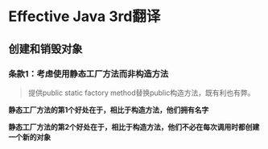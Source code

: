 # Effective Java 3rd翻译

## 创建和销毁对象
### 条款1：考虑使用静态工厂方法而非构造方法

> 提供public static factory method替换public构造方法，既有利也有弊。

**静态工厂方法的第1个好处在于，相比于构造方法，他们拥有名字**

**静态工厂方法的第2个好处在于，相比于构造方法，他们不必在每次调用时都创建一个新的对象**
























































